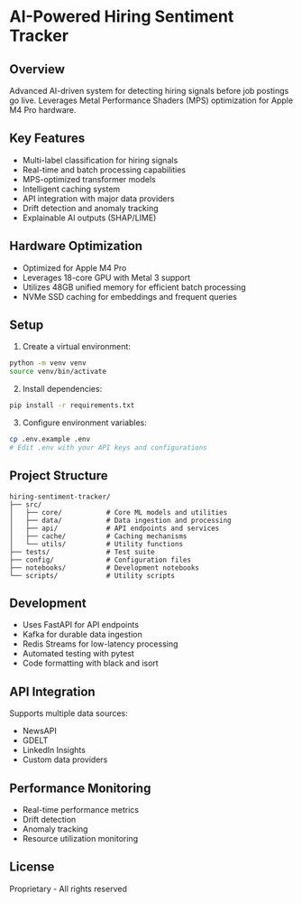 # AI-Powered Hiring Sentiment Tracker

## Overview
Advanced AI-driven system for detecting hiring signals before job postings go live. Leverages Metal Performance Shaders (MPS) optimization for Apple M4 Pro hardware.

## Key Features
- Multi-label classification for hiring signals
- Real-time and batch processing capabilities
- MPS-optimized transformer models
- Intelligent caching system
- API integration with major data providers
- Drift detection and anomaly tracking
- Explainable AI outputs (SHAP/LIME)

## Hardware Optimization
- Optimized for Apple M4 Pro
- Leverages 18-core GPU with Metal 3 support
- Utilizes 48GB unified memory for efficient batch processing
- NVMe SSD caching for embeddings and frequent queries

## Setup
1. Create a virtual environment:
```bash
python -m venv venv
source venv/bin/activate
```

2. Install dependencies:
```bash
pip install -r requirements.txt
```

3. Configure environment variables:
```bash
cp .env.example .env
# Edit .env with your API keys and configurations
```

## Project Structure
```
hiring-sentiment-tracker/
├── src/
│   ├── core/           # Core ML models and utilities
│   ├── data/           # Data ingestion and processing
│   ├── api/            # API endpoints and services
│   ├── cache/          # Caching mechanisms
│   └── utils/          # Utility functions
├── tests/              # Test suite
├── config/             # Configuration files
├── notebooks/          # Development notebooks
└── scripts/            # Utility scripts
```

## Development
- Uses FastAPI for API endpoints
- Kafka for durable data ingestion
- Redis Streams for low-latency processing
- Automated testing with pytest
- Code formatting with black and isort

## API Integration
Supports multiple data sources:
- NewsAPI
- GDELT
- LinkedIn Insights
- Custom data providers

## Performance Monitoring
- Real-time performance metrics
- Drift detection
- Anomaly tracking
- Resource utilization monitoring

## License
Proprietary - All rights reserved
